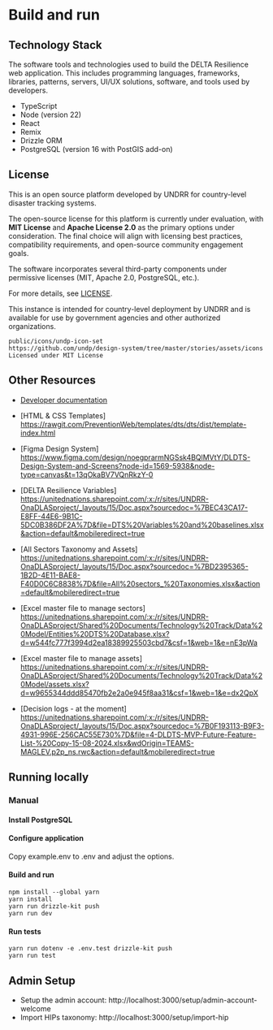 # Build and run

## Technology Stack

The software tools and technologies used to build the DELTA Resilience web application. This includes programming languages, frameworks, libraries, patterns, servers, UI/UX solutions, software, and tools used by developers.

- TypeScript
- Node (version 22)
- React
- Remix
- Drizzle ORM
- PostgreSQL (version 16 with PostGIS add-on)

## License

This is an open source platform developed by UNDRR for country-level disaster tracking systems.

The open-source license for this platform is currently under evaluation, with **MIT License** and **Apache License 2.0** as the primary options under consideration. The final choice will align with licensing best practices, compatibility requirements, and open-source community engagement goals.

The software incorporates several third-party components under permissive licenses (MIT, Apache 2.0, PostgreSQL, etc.).

For more details, see [LICENSE](./_docs/License/LICENSE.md).

This instance is intended for country-level deployment by UNDRR and is available for use by government agencies and other authorized organizations.

```
public/icons/undp-icon-set
https://github.com/undp/design-system/tree/master/stories/assets/icons
Licensed under MIT License
```

## Other Resources

- [Developer documentation](_docs/index.md)

- [HTML & CSS Templates] https://rawgit.com/PreventionWeb/templates/dts/dts/dist/template-index.html
- [Figma Design System] https://www.figma.com/design/noegprarmNGSsk4BQlMVtY/DLDTS-Design-System-and-Screens?node-id=1569-5938&node-type=canvas&t=13qOkaBV7VQnRkzY-0
- [DELTA Resilience Variables] https://unitednations.sharepoint.com/:x:/r/sites/UNDRR-OnaDLASproject/_layouts/15/Doc.aspx?sourcedoc=%7BEC43CA17-E8FF-44E6-9B1C-5DC0B386DF2A%7D&file=DTS%20Variables%20and%20baselines.xlsx&action=default&mobileredirect=true
- [All Sectors Taxonomy and Assets] https://unitednations.sharepoint.com/:x:/r/sites/UNDRR-OnaDLASproject/_layouts/15/Doc.aspx?sourcedoc=%7BD2395365-1B2D-4E11-BAE8-F40D0C6C8838%7D&file=All%20sectors_%20Taxonomies.xlsx&action=default&mobileredirect=true
- [Excel master file to manage sectors] https://unitednations.sharepoint.com/:x:/r/sites/UNDRR-OnaDLASproject/Shared%20Documents/Technology%20Track/Data%20Model/Entities%20DTS%20Database.xlsx?d=w544fc777f3994d2ea18389925503cbd7&csf=1&web=1&e=nE3pWa
- [Excel master file to manage assets] https://unitednations.sharepoint.com/:x:/r/sites/UNDRR-OnaDLASproject/Shared%20Documents/Technology%20Track/Data%20Model/assets.xlsx?d=w9655344ddd85470fb2e2a0e945f8aa31&csf=1&web=1&e=dx2QpX
- [Decision logs - at the moment] https://unitednations.sharepoint.com/:x:/r/sites/UNDRR-OnaDLASproject/_layouts/15/Doc.aspx?sourcedoc=%7B0F193113-B9F3-4931-996E-256CAC55E730%7D&file=4-DLDTS-MVP-Future-Feature-List-%20Copy-15-08-2024.xlsx&wdOrigin=TEAMS-MAGLEV.p2p_ns.rwc&action=default&mobileredirect=true

## Running locally

### Manual

#### Install PostgreSQL

#### Configure application

Copy example.env to .env and adjust the options.

#### Build and run

```
npm install --global yarn
yarn install
yarn run drizzle-kit push
yarn run dev
```

#### Run tests

```
yarn run dotenv -e .env.test drizzle-kit push
yarn run test
```

## Admin Setup

- Setup the admin account: http://localhost:3000/setup/admin-account-welcome
- Import HIPs taxonomy: http://localhost:3000/setup/import-hip

